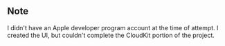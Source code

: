 ## Note

I didn't have an Apple developer program account at the time of attempt.
I created the UI, but couldn't complete the CloudKit portion of the project.
